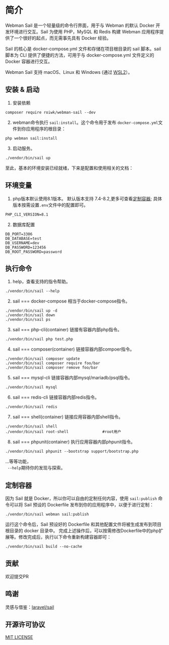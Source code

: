 # 简介

Webman Sail 是一个轻量级的命令行界面，用于与 Webman 的默认 Docker 开发环境进行交互。Sail 为使用 PHP，MySQL 和 Redis 构建 Webman 应用程序提供了一个很好的起点，而无需事先具有 Docker 经验。

Sail 的核心是 docker-compose.yml 文件和存储在项目根目录的 sail 脚本。sail 脚本为 CLI 提供了便捷的方法，可用于与 docker-compose.yml 文件定义的 Docker 容器进行交互。

Webman Sail 支持 macOS、Linux 和 Windows (通过 [WSL2](https://docs.microsoft.com/en-us/windows/wsl/about)）。


## 安装 & 启动

1. 安装依赖

```shell
composer require roiwk/webman-sail --dev
```

2. webman命令执行 ```sail:install```。这个命令用于发布 ```docker-compose.yml```文件到你应用程序的根目录：  

```shell
php webman sail:install
```

3. 启动服务。

```shell
./vendor/bin/sail up
```

至此，基本的环境安装已经就绪，下来是配置和使用相关的文档：

## 环境变量
1. php版本默认使用8.1版本。 默认版本支持 7.4-8.2,更多可查看[定制容器](#定制容器); 具体版本按需设置```.env```文件中的配置即可。
```env
PHP_CLI_VERSION=8.1
```

2. 数据库配置  
```env
DB_PORT=3306
DB_DATABASE=test
DB_USERNAME=dev
DB_PASSWORD=123456
DB_ROOT_PASSWORD=password
```

## 执行命令

1. help，查看支持的指令帮助。
```shell
./vendor/bin/sail --help
```

2. sail === docker-compose  相当于docker-compose指令。
```shell
./vendor/bin/sail up -d
./vendor/bin/sail down
./vendor/bin/sail ps
```
3. sail === php-cli(container)  链接有容器内部php指令。
```shell
./vendor/bin/sail php test.php
```
4. sail === composer(container) 链接容器内部compoer指令。
```shell
./vendor/bin/sail composer update
./vendor/bin/sail composer require foo/bar
./vendor/bin/sail composer remove foo/bar
```
5. sail === mysql-cli  链接容器内部mysql/mariadb/psql指令。
```shell
./vendor/bin/sail mysql
```
6. sail === redis-cli  链接容器内部redis指令。
```shell
./vendor/bin/sail redis
```
7. sail === shell(container) 链接应用容器内部shell指令。
```shell
./vendor/bin/sail shell
./vendor/bin/sail root-shell               #root用户
```
8. sail === phpunit(container) 执行应用容器内部phpunit指令。
```shell
./vendor/bin/sail phpunit --bootstrap support/bootstrap.php
```

...等等功能，  
``` --help```期待你的发现与探索。


## 定制容器

因为 Sail 就是 Docker，所以你可以自由的定制任何内容，使用 ```sail:publish``` 命令可以将 Sail 预设的 Dockerfile 发布到你的应用程序中，以便于进行定制：

```shell
./vendor/bin/sail webman sail:publish
```

运行这个命令后，Sail 预设好的 Dockerfile 和其他配置文件将被生成发布到项目根目录的 docker 目录中。
完成上述操作后，可以按需修改Dockerfile中的php扩展等。修改完成后，执行以下命令重新构建容器即可：

```shell
./vendor/bin/sail build --no-cache
```

## 贡献

欢迎提交PR

## 鸣谢

灵感与借鉴：[laravel/sail](https://github.com/laravel/sail)


## 开源许可协议

 [MIT LICENSE](./LICENSE)